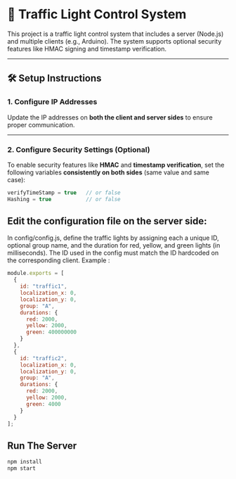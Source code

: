 # 🚦 Traffic Light Control System

This project is a traffic light control system that includes a server (Node.js) and multiple clients (e.g., Arduino). The system supports optional security features like HMAC signing and timestamp verification.


---

## 🛠️ Setup Instructions

### 1. Configure IP Addresses

Update the IP addresses on **both the client and server sides** to ensure proper communication.  


---

### 2. Configure Security Settings (Optional)

To enable security features like **HMAC** and **timestamp verification**, set the following variables **consistently on both sides** (same value and same case):

```js
verifyTimeStamp = true   // or false
Hashing = true           // or false
```

## Edit the configuration file on the server side:
In config/config.js, define the traffic lights by assigning each a unique ID, optional group name, and the duration for red, yellow, and green lights (in milliseconds). The ID used in the config must match the ID hardcoded on the corresponding client.
Example :
```js
module.exports = [
  {
    id: "traffic1",
    localization_x: 0,
    localization_y: 0,
    group: "A",
    durations: {
      red: 2000,
      yellow: 2000,
      green: 400000000
    }
  },
  {
    id: "traffic2",
    localization_x: 0,
    localization_y: 0,
    group: "A",
    durations: {
      red: 2000,
      yellow: 2000,
      green: 4000
    }
  }
];
```
## Run The Server
```js
npm install
npm start
```

